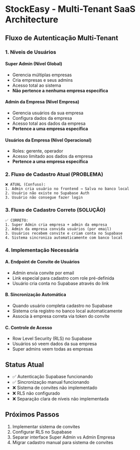 # StockEasy - Multi-Tenant SaaS Architecture

## Fluxo de Autenticação Multi-Tenant

### 1. Níveis de Usuários

#### Super Admin (Nível Global)
- Gerencia múltiplas empresas
- Cria empresas e seus admins
- Acesso total ao sistema
- **Não pertence a nenhuma empresa específica**

#### Admin da Empresa (Nível Empresa)
- Gerencia usuários da sua empresa
- Configura dados da empresa
- Acesso total aos dados da empresa
- **Pertence a uma empresa específica**

#### Usuários da Empresa (Nível Operacional)
- Roles: gerente, operador
- Acesso limitado aos dados da empresa
- **Pertence a uma empresa específica**

### 2. Fluxo de Cadastro Atual (PROBLEMA)

```
❌ ATUAL (Confuso):
1. Admin cria usuário no frontend → Salva no banco local
2. Usuário não existe no Supabase Auth
3. Usuário não consegue fazer login
```

### 3. Fluxo de Cadastro Correto (SOLUÇÃO)

```
✅ CORRETO:
1. Super Admin cria empresa + admin da empresa
2. Admin da empresa convida usuários (por email)
3. Usuários recebem convite e criam conta no Supabase
4. Sistema sincroniza automaticamente com banco local
```

### 4. Implementação Necessária

#### A. Endpoint de Convite de Usuários
- Admin envia convite por email
- Link especial para cadastro com role pré-definida
- Usuário cria conta no Supabase através do link

#### B. Sincronização Automática
- Quando usuário completa cadastro no Supabase
- Sistema cria registro no banco local automaticamente
- Associa à empresa correta via token do convite

#### C. Controle de Acesso
- Row Level Security (RLS) no Supabase
- Usuários só veem dados da sua empresa
- Super admins veem todas as empresas

## Status Atual

- ✅ Autenticação Supabase funcionando
- ✅ Sincronização manual funcionando  
- ❌ Sistema de convites não implementado
- ❌ RLS não configurado
- ❌ Separação clara de níveis não implementada

## Próximos Passos

1. Implementar sistema de convites
2. Configurar RLS no Supabase
3. Separar interface Super Admin vs Admin Empresa
4. Migrar cadastro manual para sistema de convites